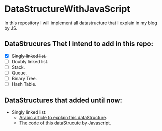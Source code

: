 # DataStructureWithJavaScript
In this repository I will implement all datastructure that I explain in my blog by JS.

## DataStrucures Thet I intend to add in this repo:
- [x] ~~Singly linked list.~~
- [ ] Doubly linked list.
- [ ] Stack.
- [ ] Queue.
- [ ] Binary Tree.
- [ ] Hash Table.

## DataStructures that added until now:
- Singly linked list:
  - [Arabic article to explain this dataStructure](https://araptiq.blogspot.com/2022/09/dataStructure-singlyLinkedList.html).
  - [The code of this dataStrucute by Javascript](https://github.com/Ahmed101Mohammed/DataStructureWithJavaScript/blob/main/singly_linked_list/singlyLinkedList.js).

